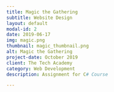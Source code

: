 ```yaml
---
title: Magic the Gathering
subtitle: Website Design
layout: default
modal-id: 2
date: 2019-06-17
img: magic.png
thumbnail: magic_thumbnail.png
alt: Magic the Gathering
project-date: October 2019
client: The Tech Academy
category: Web Development
description: Assignment for C# Course

---
```

